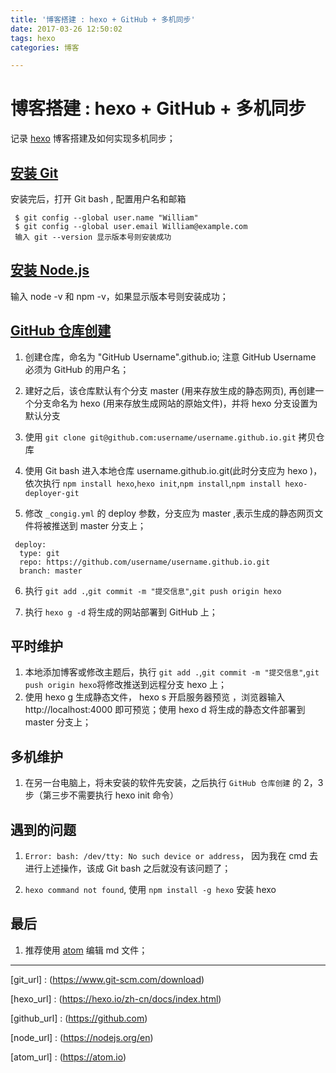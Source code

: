 ```yaml
---
title: '博客搭建 : hexo + GitHub + 多机同步'
date: 2017-03-26 12:50:02
tags: hexo
categories: 博客

---
```

# 博客搭建 : hexo + GitHub + 多机同步  

记录 [hexo](hexo_url) 博客搭建及如何实现多机同步；

 ## [安装 Git](git_url)   

安装完后，打开 Git bash , 配置用户名和邮箱

 ```   
  $ git config --global user.name "William"
  $ git config --global user.email William@example.com
  输入 git --version 显示版本号则安装成功
 ```
 ## [安装 Node.js](node_url)  

  输入 node -v 和 npm -v，如果显示版本号则安装成功；

 ## [GitHub 仓库创建](github_url)

 1. 创建仓库，命名为 "GitHub Username".github.io; 注意 GitHub Username 必须为 GitHub 的用户名；

 2. 建好之后，该仓库默认有个分支 master (用来存放生成的静态网页), 再创建一个分支命名为 hexo (用来存放生成网站的原始文件)，并将 hexo 分支设置为 默认分支  

 3. 使用 `git clone git@github.com:username/username.github.io.git` 拷贝仓库  

 4. 使用 Git bash 进入本地仓库 username.github.io.git(此时分支应为 hexo )， 依次执行 `npm install hexo`,`hexo init`,`npm install`,`npm install hexo-deployer-git`  

 5. 修改 `_congig.yml` 的 deploy 参数，分支应为 master ,表示生成的静态网页文件将被推送到 master 分支上；

 ```
  deploy:
   type: git
   repo: https://github.com/username/username.github.io.git
   branch: master

 ```  

 6. 执行 `git add .`,`git commit -m "提交信息"`,`git push origin hexo`

 7. 执行 `hexo g -d` 将生成的网站部署到 GitHub 上；

## 平时维护
  1. 本地添加博客或修改主题后，执行 `git add .`,`git commit -m "提交信息"`,`git push origin hexo`将修改推送到远程分支 hexo 上；
  2. 使用 hexo g 生成静态文件， hexo s 开启服务器预览 ，浏览器输入 http://localhost:4000 即可预览；使用 hexo d 将生成的静态文件部署到 master 分支上；

## 多机维护
  1. 在另一台电脑上，将未安装的软件先安装，之后执行 `GitHub 仓库创建` 的  2，3步（第三步不需要执行 hexo init 命令）

## 遇到的问题
  1. `Error: bash: /dev/tty: No such device or address`， 因为我在 cmd 去进行上述操作，该成 Git bash 之后就没有该问题了；

  2. `hexo command not found`, 使用 `npm install -g hexo` 安装 hexo


## 最后  

 1. 推荐使用 [atom](atom_url) 编辑 md 文件；

---
  [git_url] : (https://www.git-scm.com/download)  

  [hexo_url] : (https://hexo.io/zh-cn/docs/index.html)

  [github_url] : (https://github.com)  

  [node_url] : (https://nodejs.org/en)

  [atom_url] : (https://atom.io)  
